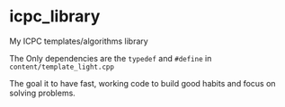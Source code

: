 # icpc_library
My ICPC templates/algorithms library

The Only dependencies are the `typedef` and `#define` in `content/template_light.cpp`

The goal it to have fast, working code to build good habits and focus on solving problems.  
